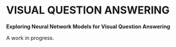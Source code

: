 # VISUAL QUESTION ANSWERING

**Exploring Neural Network Models for Visual Question Answering**

A work in progress.
